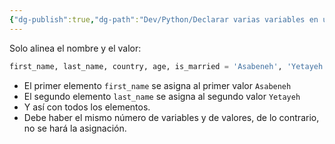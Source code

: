 ```yaml
---
{"dg-publish":true,"dg-path":"Dev/Python/Declarar varias variables en una sola linea en Python.md","permalink":"/dev/python/declarar-varias-variables-en-una-sola-linea-en-python/","created":"2024-05-29T17:59","updated":"2024-05-29T18:29"}
---
```


Solo alinea el nombre y el valor:
```py
first_name, last_name, country, age, is_married = 'Asabeneh', 'Yetayeh', 'Helsink', 250, True
```
- El primer elemento `first_name` se asigna al primer valor `Asabeneh`
- El segundo elemento `last_name` se asigna al segundo valor `Yetayeh`
- Y así con todos los elementos.
- Debe haber el mismo número de variables y de valores, de lo contrario, no se hará la asignación.